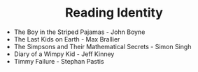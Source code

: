 <h1 align="center">Reading Identity</h1>
<ul>
  <li>The Boy in the Striped Pajamas - John Boyne</li>
  <li>The Last Kids on Earth - Max Brallier</li>
  <li>The Simpsons and Their Mathematical Secrets - Simon Singh</li>
  <li>Diary of a Wimpy Kid - Jeff Kinney</li>
  <li>Timmy Failure - Stephan Pastis</li>
</ul>
